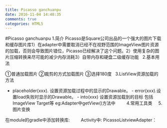 ```yaml
---
title: Picasso ganchuanpu
date: 2016-11-04 14:48:35
comments: true
categories: HTML5
---
```


#Picasso ganchuanpu
1.简介
Picasso是Square公司出品的一个强大的图片下载和缓存图片库1）在adapter中需要取消已经不在视野范围的ImageView图片资源的加载，否则会导致图片错位，Picasso已经解决了这个问题。2）使用复杂的图片压缩转换来尽可能的减少内存消耗3）自带内存和硬盘二级缓存功能
 
2.基本用法

①普通加载图片
②裁剪的方式加载图片
③选择180度
 
3.ListView资源加载的方法
 - placeholder(xxx). 设置资源加载过程中的显示的Drawable。	- error(xxx).设置load失败时显示的Drawable。	- into(xxx) 设置资源加载到的目标 包括ImageView Target等
eg:Adapter中getView()方法中
　　
4.常用工具类
 
 
5.图片变换

在module的gradle中添加转换库:
　　
Activity中:
PicassoListviewAdapter：
　　
